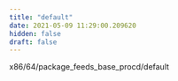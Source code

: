 ```yaml
---
title: "default"
date: 2021-05-09 11:29:00.209620
hidden: false
draft: false
---
```


x86/64/package_feeds_base_procd/default

